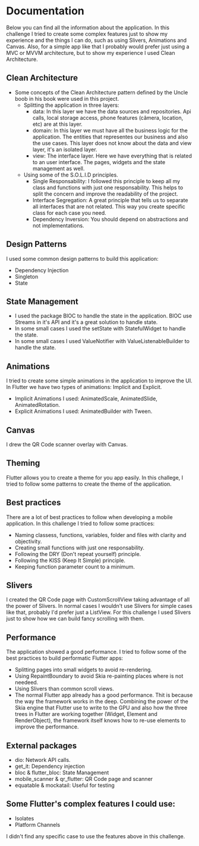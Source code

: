 # Documentation
Below you can find all the information about the application. In this challenge I tried to create some complex features just to show my experience and the things I can do, such as using Slivers, Animations and Canvas.
Also, for a simple app like that I probably would prefer just using a MVC or MVVM architecture, but to show my experience I used Clean Architecture.

## Clean Architecture
- Some concepts of the Clean Architecture pattern defined by the Uncle boob in his book were used in this project.
    - Splitting the application in three layers:
        - data: In this layer we have the data sources and repositories. Api calls, local storage access, phone features (câmera, location, etc) are at this layer.
        - domain: In this layer we must have all the business logic for the application. The entities that representes our business and also the use cases. This layer does not know about the data and view layer, it's an isolated layer.
        - view: The interface layer. Here we have everything that is related to an user interface. The pages, widgets and the state management as well.
    - Using some of the S.O.L.I.D principles.
        - Single Responsability: I followed this principle to keep all my class and functions with just one responsability. This helps to split the concern and improve the readability of the project.
        - Interface Segregation: A great principle that tells us to separate all interfaces that are not related. This way you create specific class for each case you need.
        - Dependency Inversion: You should depend on abstractions and not implementations.
    
## Design Patterns
I used some common design patterns to build this application:
- Dependency Injection
- Singleton
- State

## State Management
- I used the package BlOC to handle the state in the application. BlOC use Streams in it's API and it's a great solution to handle state.
- In some small cases I used the setState with StatefulWidget to handle the state.
- In some small cases I used ValueNotifier with ValueListenableBuilder to handle the state.

## Animations
I tried to create some simple animations in the application to improve the UI. In Flutter we have two types of animations: Implicit and Explicit.
- Implicit Animations I used: AnimatedScale, AnimatedSlide, AnimatedRotation.
- Explicit Animations I used: AnimatedBuilder with Tween.

## Canvas
I drew the QR Code scanner overlay with Canvas.

## Theming
Flutter allows you to create a theme for you app easily. In this challege, I tried to follow some patterns to create the theme of the application.

## Best practices
There are a lot of best practices to follow when developing a mobile application. In this challenge I tried to follow some practices:
- Naming classess, functions, variables, folder and files with clarity and objectivity.
- Creating small functions with just one responsability.
- Following the DRY (Don't repeat yourself) principle.
- Following the KISS (Keep It Simple) principle.
- Keeping function parameter count to a minimum.

## Slivers
I created the QR Code page with CustomScrollView taking advantage of all the power of Slivers.
In normal cases I wouldn't use Slivers for simple cases like that, probably I'd prefer just a ListView. For this challenge I used Slivers just to show how we can build fancy scrolling with them.

## Performance
The application showed a good performance. I tried to follow some of the best practices to build performatic Flutter apps:
- Splitting pages into small widgets to avoid re-rendering.
- Using RepaintBoundary to avoid Skia re-painting places where is not needeed.
- Using Slivers than common scroll views.
- The normal Flutter app already has a good performance. Thit is because the way the framework works in the deep. Combining the power of the Skia engine that Flutter use to write to the GPU and also how the three trees in Flutter are working together (Widget, Element and RenderObject), the framework itself knows how to re-use elements to improve the performance.

## External packages
- dio: Network API calls.
- get_it: Dependency injection
- bloc & flutter_bloc: State Management
- mobile_scanner & qr_flutter: QR Code page and scanner
- equatable & mockatail: Useful for testing

## Some Flutter's complex features I could use:
- Isolates
- Platform Channels

I didn't find any specific case to use the features above in this challenge.